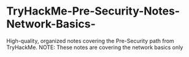 # TryHackMe-Pre-Security-Notes-Network-Basics-
High-quality, organized notes covering the Pre-Security path from TryHackMe. NOTE: These notes are covering  the network basics only
